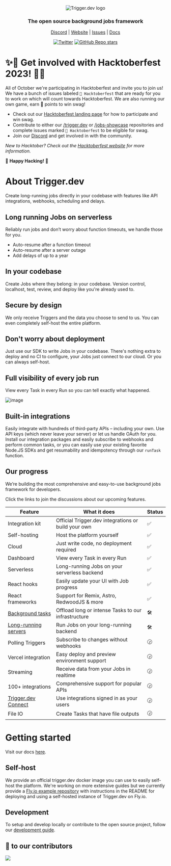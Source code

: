<div align="center">
<picture>
  <source media="(prefers-color-scheme: dark)" srcset="https://imagedelivery.net/3TbraffuDZ4aEf8KWOmI_w/a45d1fa2-0ae8-4a39-4409-f4f934bfae00/public">
  <source media="(prefers-color-scheme: light)" srcset="https://imagedelivery.net/3TbraffuDZ4aEf8KWOmI_w/3f5ad4c1-c4c8-4277-b622-290e7f37bd00/public">
  <img alt="Trigger.dev logo" src="https://imagedelivery.net/3TbraffuDZ4aEf8KWOmI_w/a45d1fa2-0ae8-4a39-4409-f4f934bfae00/public">
</picture>
  
### The open source background jobs framework

[Discord](https://discord.gg/JtBAxBr2m3) | [Website](https://trigger.dev) | [Issues](https://github.com/triggerdotdev/trigger.dev/issues) | [Docs](https://trigger.dev/docs)

[![Twitter](https://img.shields.io/twitter/url/https/twitter.com/triggerdotdev.svg?style=social&label=Follow%20%40trigger.dev)](https://twitter.com/triggerdotdev)
[![GitHub Repo stars](https://img.shields.io/github/stars/triggerdotdev/trigger.dev?style=social)](https://github.com/triggerdotdev/trigger.dev)

</div>

# ✨🎃 Get involved with Hacktoberfest 2023! 🎃✨

All of October we're participating in Hacktoberfest and invite you to join us! We have a bunch of issues labeled `🎃 Hacktoberfest` that are ready for you to work on which will count towards Hacktoberfest. We are also running our own game, earn 💎 points to win swag!

- Check out our [Hacktoberfest landing page](https://trigger.dev/hacktoberfest) for how to participate and win swag.
- Contribute to either our [/trigger.dev](https://github.com/triggerdotdev/trigger.dev/labels/%F0%9F%8E%83%20hacktoberfest) or [/jobs-showcase](https://github.com/triggerdotdev/jobs-showcase/labels/%F0%9F%8E%83%20hacktoberfest) repositories and complete issues marked `🎃 Hacktoberfest` to be eligible for swag.
- Join our [Discord](https://discord.gg/JtBAxBr2m3) and get involved in with the community.

_New to Hacktober? Check out the [Hacktoberfest website](https://hacktoberfest.digitalocean.com/) for more information._

🎃 **Happy Hacking!** 🎃

# About Trigger.dev

Create long-running jobs directly in your codebase with features like API integrations, webhooks, scheduling and delays.

## Long running Jobs on serverless

Reliably run jobs and don’t worry about function timeouts, we handle those for you.

- Auto-resume after a function timeout
- Auto-resume after a server outage
- Add delays of up to a year

## In your codebase

Create Jobs where they belong: in your codebase. Version control, localhost, test, review, and deploy like you're already used to.

## Secure by design

We only receive Triggers and the data you choose to send to us. You can even completely self-host the entire platform.

## Don't worry about deployment

Just use our SDK to write Jobs in your codebase. There's nothing extra to deploy and no CI to configure, your Jobs just connect to our cloud. Or you can always self-host.

## Full visibility of every job run

View every Task in every Run so you can tell exactly what happened.

![image](https://www.trigger.dev/build/_assets/web-app-2QFKXFLW.png)

## Built-in integrations

Easily integrate with hundreds of third-party APIs – including your own. Use API keys (which never leave your server) or let us handle OAuth for you. Install our integration packages and easily subscribe to webhooks and perform common tasks, or you can easily use your existing favorite Node.JS SDKs and get resumability and idempotency through our `runTask` function.

## Our progress

We’re building the most comprehensive and easy-to-use background jobs framework for developers.

Click the links to join the discussions about our upcoming features.

| Feature                                                                              | What it does                                        | Status |
| ------------------------------------------------------------------------------------ | --------------------------------------------------- | ------ |
| Integration kit                                                                      | Official Trigger.dev integrations or build your own | ✅     |
| Self-hosting                                                                         | Host the platform yourself                          | ✅     |
| Cloud                                                                                | Just write code, no deployment required             | ✅     |
| Dashboard                                                                            | View every Task in every Run                        | ✅     |
| Serverless                                                                           | Long-running Jobs on your serverless backend        | ✅     |
| React hooks                                                                          | Easily update your UI with Job progress             | ✅     |
| React frameworks                                                                     | Support for Remix, Astro, RedwoodJS & more          | ✅     |
| [Background tasks](https://github.com/triggerdotdev/trigger.dev/discussions/400)     | Offload long or intense Tasks to our infrastructure | 🛠️     |
| [Long-running servers](https://github.com/triggerdotdev/trigger.dev/discussions/430) | Run Jobs on your long-running backend               | 🛠️     |
| Polling Triggers                                                                     | Subscribe to changes without webhooks               | 🕝     |
| Vercel integration                                                                   | Easy deploy and preview environment support         | 🕝     |
| Streaming                                                                            | Receive data from your Jobs in realtime             | 🕝     |
| 100+ integrations                                                                    | Comprehensive support for popular APIs              | 🕝     |
| [Trigger.dev Connect](https://github.com/triggerdotdev/trigger.dev/discussions/441)  | Use integrations signed in as your users            | 🕝     |
| File IO                                                                              | Create Tasks that have file outputs                 | 🕝     |

# Getting started

Visit our docs [here](https://trigger.dev/docs).

## Self-host

We provide an official trigger.dev docker image you can use to easily self-host the platform. We're working on more extensive guides but we currently provide a [Fly.io example repository](https://github.com/triggerdotdev/fly.io) with instructions in the README for deploying and using a self-hosted instance of Trigger.dev on Fly.io.

## Development

To setup and develop locally or contribute to the open source project, follow our [development guide](./CONTRIBUTING.md).

## 🙏 to our contributors

<a href="https://github.com/triggerdotdev/trigger.dev/graphs/contributors">
  <img src="https://contrib.rocks/image?repo=triggerdotdev/trigger.dev" />
</a>
